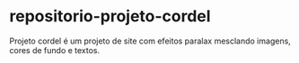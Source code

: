# repositorio-projeto-cordel
 Projeto cordel é um projeto de site com efeitos paralax mesclando imagens, cores de fundo e textos. 
